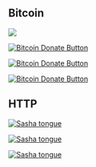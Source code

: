 ## Bitcoin

<a href="http://tny.im/66m"><img src="http://Kristinita.ru/Donate-files/Bitcoin-Donate-button.png"></a>

<a href="http://Kristinita.ru/technical_texts/Redirect" target="_blank"><img src="http://www.drupal.org/files/project-images/bitcoindonate.png" alt="Bitcoin Donate Button"></a>

[![Bitcoin Donate Button](http://Kristinita.ru/Donate-files/Bitcoin-Donate-button.png)](http://Kristinita.ru/Donate-files/Bitcoin-Redirect)

<a href="http://tny.im/66m">![Bitcoin Donate Button](https://www.drupal.org/files/project-images/bitcoindonate.png)</a>

## HTTP 

<a href="http://bitcoin.stackexchange.com"><img src="http://i.imgur.com/S3Ah2aS.jpg" alt="Sasha tongue"></a>

[![Sasha tongue](http://i.imgur.com/S3Ah2aS.jpg)](http://bitcoin.stackexchange.com)

<a href="http://bitcoin.stackexchange.com">![Sasha tongue](http://i.imgur.com/S3Ah2aS.jpg)</a>
